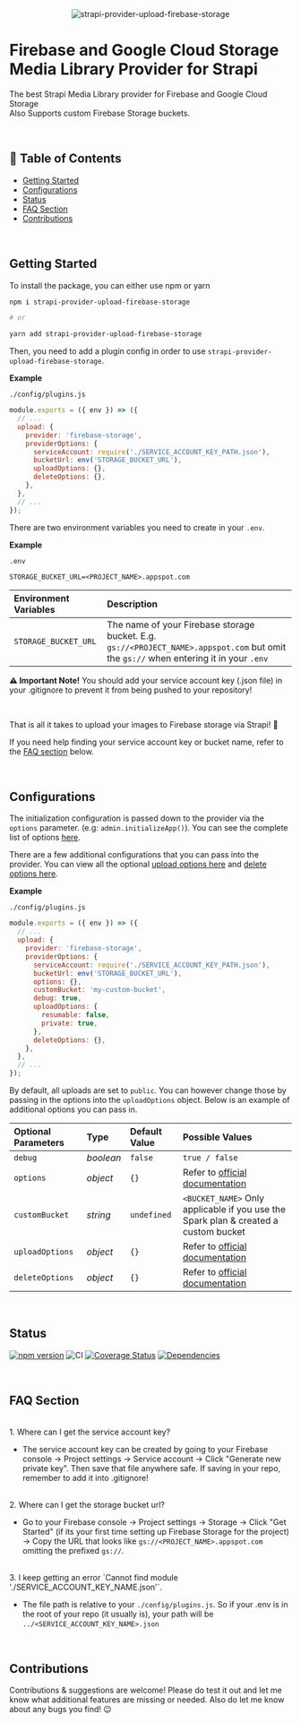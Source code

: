 <div style="display: flex; align-items:center; justify-content: center; width: 100%">
  <img src="https://i.ibb.co/Nm9r7ss/bg.png" alt="strapi-provider-upload-firebase-storage">
</div>

# Firebase and Google Cloud Storage Media Library Provider for Strapi

The best Strapi Media Library provider for Firebase and Google Cloud Storage
<br>
Also Supports custom Firebase Storage buckets.

<br>

## 📝 Table of Contents

- [Getting Started](#getting-started)
- [Configurations](#configurations)
- [Status](#status)
- [FAQ Section](#faq-section)
- [Contributions](#contributions)

<br>

## Getting Started

To install the package, you can either use npm or yarn

```bash
npm i strapi-provider-upload-firebase-storage

# or

yarn add strapi-provider-upload-firebase-storage
```

Then, you need to add a plugin config in order to use `strapi-provider-upload-firebase-storage`.

**Example**

`./config/plugins.js`

```js
module.exports = ({ env }) => ({
  // ...
  upload: {
    provider: 'firebase-storage',
    providerOptions: {
      serviceAccount: require('./SERVICE_ACCOUNT_KEY_PATH.json'),
      bucketUrl: env('STORAGE_BUCKET_URL'),
      uploadOptions: {},
      deleteOptions: {},
    },
  },
  // ...
});
```

There are two environment variables you need to create in your `.env`.

**Example**

`.env`

```env
STORAGE_BUCKET_URL=<PROJECT_NAME>.appspot.com
```

| Environment Variables | Description                                                                                                                           |
| :-------------------- | :------------------------------------------------------------------------------------------------------------------------------------ |
| `STORAGE_BUCKET_URL`  | The name of your Firebase storage bucket. E.g. `gs://<PROJECT_NAME>.appspot.com` but omit the `gs://` when entering it in your `.env` |

**⚠ Important Note!**
You should add your service account key (.json file) in your .gitignore to prevent it from being pushed to your repository!

<br>

That is all it takes to upload your images to Firebase storage via Strapi! 🎊

If you need help finding your service account key or bucket name, refer to the [FAQ section](#faq-section) below.

<br>

## Configurations

The initialization configuration is passed down to the provider via the `options` parameter. (e.g: `admin.initializeApp()`). You can see the complete list of options [here](https://firebase.google.com/docs/database/admin/start).

There are a few additional configurations that you can pass into the provider. You can view all the optional [upload options here](https://googleapis.dev/nodejs/storage/latest/global.html#CreateWriteStreamOptions) and [delete options here](https://googleapis.dev/nodejs/storage/latest/File.html#delete).

**Example**

`./config/plugins.js`

```js
module.exports = ({ env }) => ({
  // ...
  upload: {
    provider: 'firebase-storage',
    providerOptions: {
      serviceAccount: require('./SERVICE_ACCOUNT_KEY_PATH.json'),
      bucketUrl: env('STORAGE_BUCKET_URL'),
      options: {},
      customBucket: 'my-custom-bucket',
      debug: true,
      uploadOptions: {
        resumable: false,
        private: true,
      },
      deleteOptions: {},
    },
  },
  // ...
});
```

By default, all uploads are set to `public`. You can however change those by passing in the options into the `uploadOptions` object. Below is an example of additional options you can pass in.

| Optional Parameters | Type      | Default Value | Possible Values                                                                                                      |
| :------------------ | :-------- | :------------ | :------------------------------------------------------------------------------------------------------------------- |
| `debug`             | _boolean_ | `false`       | `true / false`                                                                                                       |
| `options`           | _object_  | `{}`          | Refer to [official documentation](https://firebase.google.com/docs/admin/setup)                                      |
| `customBucket`      | _string_  | `undefined`   | `<BUCKET_NAME>` Only applicable if you use the Spark plan & created a custom bucket                                  |
| `uploadOptions`     | _object_  | `{}`          | Refer to [official documentation](https://googleapis.dev/nodejs/storage/latest/global.html#CreateWriteStreamOptions) |
| `deleteOptions`     | _object_  | `{}`          | Refer to [official documentation](https://googleapis.dev/nodejs/storage/latest/File.html#delete)                     |

<br>

## Status

[![npm version](https://badge.fury.io/js/strapi-provider-upload-firebase-storage.svg)](https://badge.fury.io/js/strapi-provider-upload-firebase-storage)
![CI](https://github.com/easonchai/strapi-provider-upload-firebase/actions/workflows/ci.yml/badge.svg)
[![Coverage Status](https://coveralls.io/repos/github/easonchai/strapi-provider-upload-firebase-storage/badge.svg?branch=main)](https://coveralls.io/github/easonchai/strapi-provider-upload-firebase-storage?branch=main)
[![Dependencies](https://status.david-dm.org/gh/easonchai/strapi-provider-upload-firebase-storage.svg)](https://status.david-dm.org/gh/easonchai/strapi-provider-upload-firebase-storage.svg)

<br>

## FAQ Section

<br>
1. Where can I get the service account key?

- The service account key can be created by going to your Firebase console → Project settings → Service account → Click "Generate new private key". Then save that file anywhere safe. If saving in your repo, remember to add it into .gitignore!

<br>
2. Where can I get the storage bucket url?

- Go to your Firebase console → Project settings → Storage → Click "Get Started" (if its your first time setting up Firebase Storage for the project) → Copy the URL that looks like `gs://<PROJECT_NAME>.appspot.com` omitting the prefixed `gs://`.

<br>
3. I keep getting an error `Cannot find module './SERVICE_ACCOUNT_KEY_NAME.json'`.

- The file path is relative to your `./config/plugins.js`. So if your .env is in the root of your repo (it usually is), your path will be `../<SERVICE_ACCOUNT_KEY_NAME>.json`

<br>

## Contributions

Contributions & suggestions are welcome! Please do test it out and let me know what additional features are missing or needed. Also do let me know about any bugs you find! 😉
